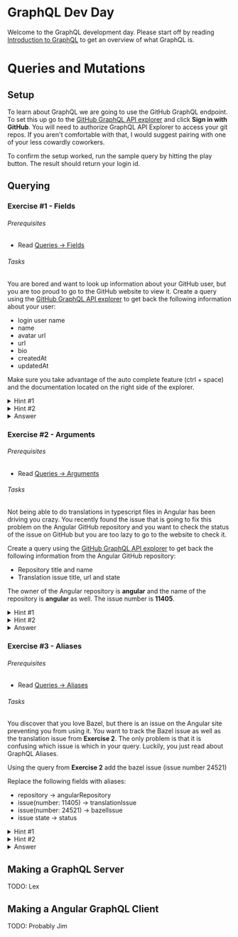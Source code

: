 # GraphQL Dev Day #

Welcome to the GraphQL development day. Please start off by reading [Introduction to GraphQL](https://graphql.org/learn/)
to get an overview of what GraphQL is.

# Queries and Mutations #

## Setup ##
To learn about GraphQL we are going to use the GitHub GraphQL endpoint. To set this up go to the [GitHub GraphQL API explorer](https://developer.github.com/v4/explorer/) 
and click **Sign in with GitHub**. You will need to authorize GraphQL API Explorer to access your git repos. If you aren't
comfortable with that, I would suggest pairing with one of your less cowardly coworkers. 

To confirm the setup worked, run the sample query by hitting the play button. The result should return your login id.
 
## Querying ##

### Exercise #1 - Fields ###

###### Prerequisites ######
* Read [Queries &rarr; Fields](https://graphql.org/learn/queries/#fields)

###### Tasks ######
You are bored and want to look up information about your GitHub user, but you are too proud to go to the GitHub website to view it.
Create a query using the [GitHub GraphQL API explorer](https://developer.github.com/v4/explorer/) to get back the following information about your user:
* login user name
* name
* avatar url
* url
* bio
* createdAt
* updatedAt

Make sure you take advantage of the auto complete feature (ctrl + space) and the documentation located on the right side of the explorer.

<details><summary>Hint #1</summary><p>

Use the `viewer` root object

</p></details>
<details><summary>Hint #2</summary><p>

The start of the query should look something like this:
```graphql
query { 
  viewer {
    login
  }
}
```

</p></details>
<details><summary>Answer</summary><p>

__Query__
```graphql
query { 
  viewer {
    login
    name
    avatarUrl
    url
    bio
    createdAt
    updatedAt
  }
}
```

__Response__
```graphql
{
  "data": {
    "viewer": {
      "login": "youruser",
      "name": "your name",
      "avatarUrl": "https://avatars1.githubusercontent.com/u/1234",
      "url": "https://github.com/youruser",
      "bio": null,
      "createdAt": "2012-05-04T01:05:26Z",
      "updatedAt": "2018-05-03T16:44:05Z"
    }
  }
}
```

</p></details>

### Exercise #2 - Arguments ###

###### Prerequisites ######
* Read [Queries &rarr; Arguments](https://graphql.org/learn/queries/#arguments)

###### Tasks ######
Not being able to do translations in typescript files in Angular has been driving you crazy. You recently found the issue
that is going to fix this problem on the Angular GitHub repository and you want to check the status of the issue on GitHub
but you are too lazy to go to the website to check it.

Create a query using the [GitHub GraphQL API explorer](https://developer.github.com/v4/explorer/) to get back the following information from the Angular GitHub repository:
* Repository title and name
* Translation issue title, url and state


The owner of the Angular repository is **angular** and the name of the repository is **angular** as well. The issue number is **11405**.

<details><summary>Hint #1</summary><p>

Use the `repository` root object

</p></details>
<details><summary>Hint #2</summary><p>

The start of the query should look like this:
```graphql
query {
  repository(owner: "angular", name: "angular") {  
  }
}
```

</p></details>
<details><summary>Answer</summary><p>

__Query__
```graphql
query {
  repository(owner: "angular", name: "angular") {
    name
    description
    issue(number: 11405) {
      title
      url
      state
    }
  }
}
```

__Response__
```graphql
{
  "data": {
    "repository": {
      "name": "angular",
      "description": "One framework. Mobile & desktop.",
      "issue": {
        "title": "i18n: Able to use translation strings outside a template",
        "url": "https://github.com/angular/angular/issues/11405",
        "state": "OPEN"
      }
    }
  }
}
```

</p></details>

### Exercise #3 - Aliases ###

###### Prerequisites ######
* Read [Queries &rarr; Aliases](https://graphql.org/learn/queries/#aliases)

###### Tasks ######
You discover that you love Bazel, but there is an issue on the Angular site preventing you from using it. You want to track
the Bazel issue as well as the translation issue from **Exercise 2**. The only problem is that it is confusing which issue
is which in your query. Luckily, you just read about GraphQL Aliases. 
 
Using the query from **Exercise 2** add the bazel issue (issue number 24521)

Replace the following fields with aliases:
* repository &rarr; angularRepository
* issue(number: 11405) &rarr; translationIssue
* issue(number: 24521) &rarr; bazelIssue
* issue state &rarr; status

<details><summary>Hint #1</summary><p>

The answer to **Exercise 2** is:
```graphql
query {
  repository(owner: "angular", name: "angular") {
    name
    description
    issue(number: 11405) {
      title
      url
      state
    }
  }
}
```

</p></details>
<details><summary>Hint #2</summary><p>

Renaming the repository looks like this: 
```graphql
query {
  angularRepository: repository(owner: "angular", name: "angular") {
    name
    ...
  }
}
```

</p></details>
<details><summary>Answer</summary><p>

__Query__
```graphql
query {
  angularRepository: repository(owner: "angular", name: "angular") {
    name
    description
    translationIssue: issue(number: 11405) {
      title
      url
      status: state
    }
    bazelIssue: issue(number: 24521) {
      title
      url
      status: state
    }
  }
}
```

__Response__
```graphql
{
  "data": {
    "angularRepository": {
      "name": "angular",
      "description": "One framework. Mobile & desktop.",
      "translationIssue": {
        "title": "i18n: Able to use translation strings outside a template",
        "url": "https://github.com/angular/angular/issues/11405",
        "status": "OPEN"
      },
      "bazelIssue": {
        "title": "Bazel build of router broken in 6.0.5",
        "url": "https://github.com/angular/angular/issues/24521",
        "status": "OPEN"
      }
    }
  }
}
```

</p></details>



## Making a GraphQL Server ##

TODO: Lex

## Making a Angular GraphQL Client ##

TODO: Probably Jim
